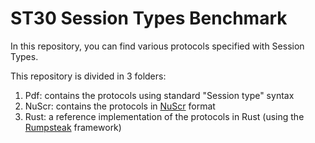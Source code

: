 # ST30 Session Types Benchmark

In this repository, you can find various protocols specified with Session Types.

This repository is divided in 3 folders:

 1. Pdf: contains the protocols using standard "Session type" syntax
 1. NuScr: contains the protocols in [NuScr](https://nuscr.dev/nuscr/) format
 1. Rust: a reference implementation of the protocols in Rust (using the [Rumpsteak](https://github.com/zakcutner/rumpsteak) framework)

